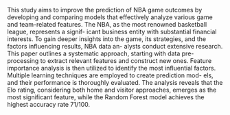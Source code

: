 This study aims to improve the prediction of NBA game outcomes by developing and comparing models that effectively analyze various game and team-related features. The NBA, as the most renowned basketball league, represents a signif- icant business entity with substantial financial interests. To gain deeper insights into the game, its strategies, and the factors influencing results, NBA data an- alysts conduct extensive research. This paper outlines a systematic approach, starting with data pre-processing to extract relevant features and construct new ones. Feature importance analysis is then utilized to identify the most influential factors. Multiple learning techniques are employed to create prediction mod- els, and their performance is thoroughly evaluated. The analysis reveals that the Elo rating, considering both home and visitor approaches, emerges as the most significant feature, while the Random Forest model achieves the highest accuracy rate 71/100.
